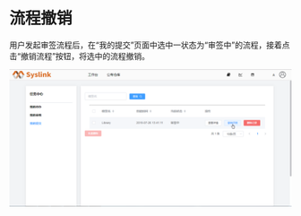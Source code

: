 # 流程撤销

用户发起审签流程后，在“我的提交”页面中选中一状态为“审签中”的流程，接着点击“撤销流程”按钮，将选中的流程撤销。

![&#x64A4;&#x9500;&#x6D41;&#x7A0B;](../../.gitbook/assets/liu-cheng-che-xiao-1%20%281%29.png)

